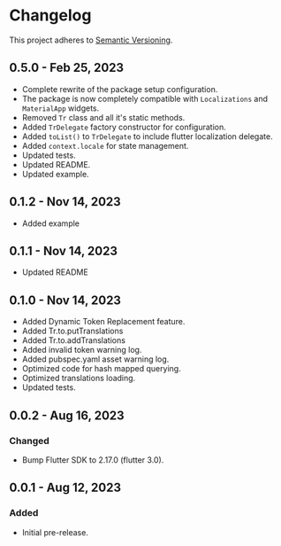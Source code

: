 # Changelog

This project adheres to [Semantic Versioning](https://semver.org/spec/v2.0.0.html).

## 0.5.0 - Feb 25, 2023

- Complete rewrite of the package setup configuration.
- The package is now completely compatible with `Localizations` and `MaterialApp` widgets.
- Removed `Tr` class and all it's static methods.
- Added `TrDelegate` factory constructor for configuration.
- Added `toList()` to `TrDelegate` to include flutter localization delegate.
- Added `context.locale` for state management.
- Updated tests.
- Updated README.
- Updated example.

## 0.1.2 - Nov 14, 2023

- Added example

## 0.1.1 - Nov 14, 2023

- Updated README

## 0.1.0 - Nov 14, 2023

- Added Dynamic Token Replacement feature.
- Added Tr.to.putTranslations
- Added Tr.to.addTranslations
- Added invalid token warning log.
- Added pubspec.yaml asset warning log.
- Optimized code for hash mapped querying.
- Optimized translations loading.
- Updated tests.

## 0.0.2 - Aug 16, 2023

### Changed

- Bump Flutter SDK to 2.17.0 (flutter 3.0).

## 0.0.1 - Aug 12, 2023

### Added

- Initial pre-release.
